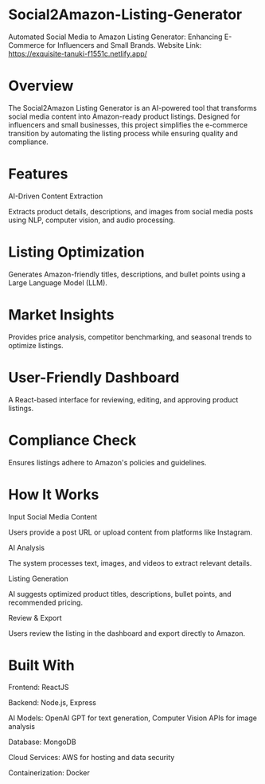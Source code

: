 # Social2Amazon-Listing-Generator
Automated Social Media to Amazon Listing Generator: Enhancing E-Commerce for Influencers and Small Brands.
Website Link: https://exquisite-tanuki-f1551c.netlify.app/
# Overview

The Social2Amazon Listing Generator is an AI-powered tool that transforms social media content into Amazon-ready product listings. Designed for influencers and small businesses, this project simplifies the e-commerce transition by automating the listing process while ensuring quality and compliance.

# Features

AI-Driven Content Extraction

Extracts product details, descriptions, and images from social media posts using NLP, computer vision, and audio processing.

# Listing Optimization

Generates Amazon-friendly titles, descriptions, and bullet points using a Large Language Model (LLM).

# Market Insights

Provides price analysis, competitor benchmarking, and seasonal trends to optimize listings.

# User-Friendly Dashboard

A React-based interface for reviewing, editing, and approving product listings.

# Compliance Check

Ensures listings adhere to Amazon's policies and guidelines.

# How It Works

Input Social Media Content

Users provide a post URL or upload content from platforms like Instagram.

AI Analysis

The system processes text, images, and videos to extract relevant details.

Listing Generation

AI suggests optimized product titles, descriptions, bullet points, and recommended pricing.

Review & Export

Users review the listing in the dashboard and export directly to Amazon.

# Built With

Frontend: ReactJS

Backend: Node.js, Express

AI Models: OpenAI GPT for text generation, Computer Vision APIs for image analysis

Database: MongoDB

Cloud Services: AWS for hosting and data security

Containerization: Docker
